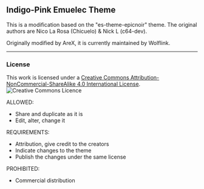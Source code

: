## Indigo-Pink Emuelec Theme

This is a modification based on the "es-theme-epicnoir" theme. The original authors are Nico La Rosa (Chicuelo) & Nick L (c64-dev).

Originally modified by AreX, it is currently maintained by Wolflink.

---

### License

This work is licensed under a [Creative Commons Attribution-NonCommercial-ShareAlike 4.0 International License](http://creativecommons.org/licenses/by-nc-sa/4.0/). \
![Creative Commons Licence](https://i.creativecommons.org/l/by-nc-sa/4.0/88x31.png "Creative Commons Licence")

ALLOWED:
- Share and duplicate as it is
- Edit, alter, change it

REQUIREMENTS:
- Attribution, give credit to the creators
- Indicate changes to the theme
- Publish the changes under the same license

PROHIBITED:
- Commercial distribution
